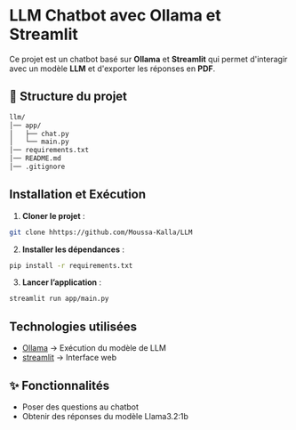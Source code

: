 # LLM Chatbot avec Ollama et Streamlit

Ce projet est un chatbot basé sur **Ollama** et **Streamlit** qui permet d'interagir avec un modèle **LLM** et d'exporter les réponses en **PDF**.

## 📁 Structure du projet
```bash
llm/
│── app/                            
│   ├── chat.py          
│   └── main.py         
│── requirements.txt 
│── README.md          
│── .gitignore
```
##  Installation et Exécution

1. **Cloner le projet** :
```bash
git clone hhttps://github.com/Moussa-Kalla/LLM
```
2. **Installer les dépendances** :
```bash
pip install -r requirements.txt
```
3. **Lancer l’application** :
```bash
streamlit run app/main.py
```

## Technologies utilisées
-	[Ollama](https://ollama.com/) → Exécution du modèle de LLM
-	[streamlit](https://streamlit.io/) → Interface web

## ✨ Fonctionnalités

- Poser des questions au chatbot 
- Obtenir des réponses du modèle Llama3.2:1b